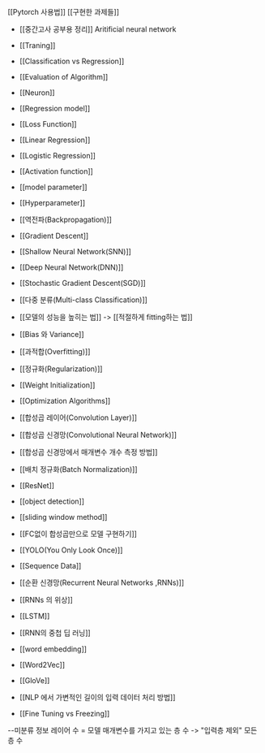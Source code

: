 [[Pytorch 사용법]]
[[구현한 과제들]]

- [[중간고사 공부용 정리]]
Aritificial neural network

- [[Traning]]
- [[Classification vs Regression]]
- [[Evaluation of Algorithm]]
- [[Neuron]]
- [[Regression model]]
- [[Loss Function]]
- [[Linear Regression]]
- [[Logistic Regression]]
- [[Activation function]]
- [[model parameter]]
- [[Hyperparameter]]
- [[역전파(Backpropagation)]]
- [[Gradient Descent]]
- [[Shallow Neural Network(SNN)]]
- [[Deep Neural Network(DNN)]]
- [[Stochastic Gradient Descent(SGD)]]
- [[다중 분류(Multi-class Classification)]]
- [[모델의 성능을 높히는 법]] -> [[적절하게 fitting하는 법]]
- [[Bias 와 Variance]]
- [[과적합(Overfitting)]]
- [[정규화(Regularization)]]
- [[Weight Initialization]]
- [[Optimization Algorithms]]
- [[합성곱 레이어(Convolution Layer)]]
- [[합성곱 신경망(Convolutional Neural Network)]]
- [[합성곱 신경망에서 매개변수 개수 측정 방법]]
- [[배치 정규화(Batch Normalization)]]
- [[ResNet]]
- [[object detection]]
- [[sliding window method]]
- [[FC없이 합성곱만으로 모델 구현하기]]
- [[YOLO(You Only Look Once)]]
- [[Sequence Data]]
- [[순환 신경망(Recurrent Neural Networks ,RNNs)]]
- [[RNNs 의 위상]]
- [[LSTM]]
- [[RNN의 중첩 딥 러닝]]
- [[word embedding]]
- [[Word2Vec]]
- [[GloVe]]
- [[NLP 에서 가변적인 길이의 입력 데이터 처리 방법]]
- [[Fine Tuning vs Freezing]]


--미분류 정보
레이어 수 = 모델 매개변수를 가지고 있는 층 수 -> "입력층 제외" 모든 층 수